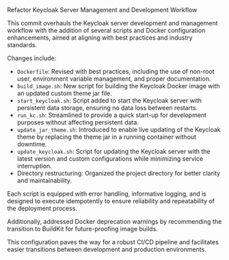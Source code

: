 Refactor Keycloak Server Management and Development Workflow

This commit overhauls the Keycloak server development and management workflow with the addition of several scripts and Docker configuration enhancements, aimed at aligning with best practices and industry standards.

Changes include:

- `Dockerfile`: Revised with best practices, including the use of non-root user, environment variable management, and proper documentation.
- `build_image.sh`: New script for building the Keycloak Docker image with an updated custom theme jar file.
- `start_keycloak.sh`: Script added to start the Keycloak server with persistent data storage, ensuring no data loss between restarts.
- `run_kc.sh`: Streamlined to provide a quick start-up for development purposes without affecting persistent data.
- `update_jar_theme.sh`: Introduced to enable live updating of the Keycloak theme by replacing the theme jar in a running container without downtime.
- `update_keycloak.sh`: Script for updating the Keycloak server with the latest version and custom configurations while minimizing service interruption.
- Directory restructuring: Organized the project directory for better clarity and maintainability.

Each script is equipped with error handling, informative logging, and is designed to execute idempotently to ensure reliability and repeatability of the deployment process.

Additionally, addressed Docker deprecation warnings by recommending the transition to BuildKit for future-proofing image builds.

This configuration paves the way for a robust CI/CD pipeline and facilitates easier transitions between development and production environments.

